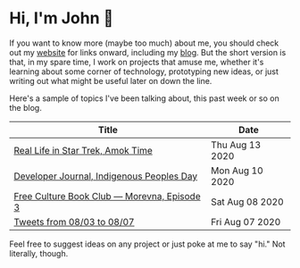 # Hi, I'm John 👋

If you want to know more (maybe too much) about me, you should check out my [website](https://john.colagioia.net/) for links onward, including my [blog](https://john.colagioia.net/blog).  But the short version is that, in my spare time, I work on projects that amuse me, whether it's learning about some corner of technology, prototyping new ideas, or just writing out what might be useful later on down the line.

Here's a sample of topics I've been talking about, this past week or so on the blog.

|Title|Date|
|-----|-------|
|[Real Life in Star Trek, Amok Time](https://john.colagioia.net/blog/2020/08/13/amok.html)|Thu Aug 13 2020|
|[Developer Journal, Indigenous Peoples Day](https://john.colagioia.net/blog/2020/08/10/indigenous.html)|Mon Aug 10 2020|
|[Free Culture Book Club — Morevna, Episode 3](https://john.colagioia.net/blog/2020/08/08/morevna3.html)|Sat Aug 08 2020|
|[Tweets from 08/03 to 08/07](https://john.colagioia.net/blog/media/2020/08/07/week.html)|Fri Aug 07 2020|

Feel free to suggest ideas on any project or just poke at me to say "hi." Not literally, though.
